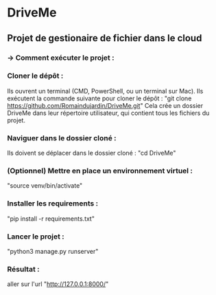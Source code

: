 # DriveMe
## Projet de gestionaire de fichier dans le cloud

### -> Comment exécuter le projet :

### Cloner le dépôt :
Ils ouvrent un terminal (CMD, PowerShell, ou un terminal sur Mac).
Ils exécutent la commande suivante pour cloner le dépôt :
"git clone https://github.com/Romaindujardin/DriveMe.git"
Cela crée un dossier DriveMe dans leur répertoire utilisateur, qui contient tous les fichiers du projet.

### Naviguer dans le dossier cloné :
Ils doivent se déplacer dans le dossier cloné :
"cd DriveMe"

### (Optionnel) Mettre en place un environnement virtuel :
"source venv/bin/activate"

### Installer les requirements :
"pip install -r requirements.txt"

### Lancer le projet :
"python3 manage.py runserver"

### Résultat :
aller sur l'url "http://127.0.0.1:8000/"
